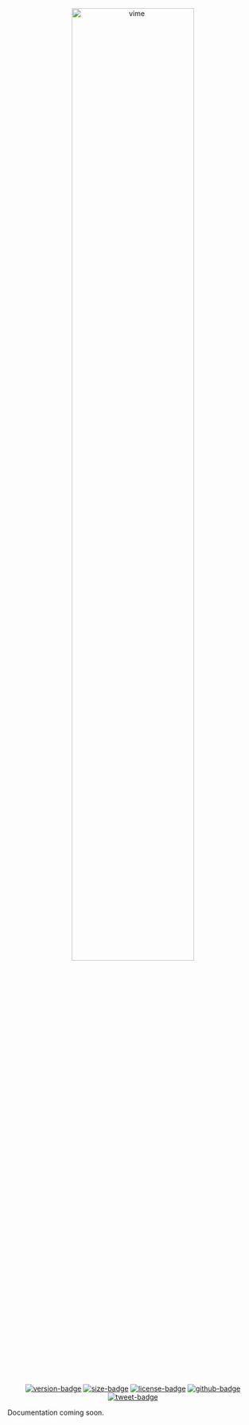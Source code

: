 <div align="center">
  <a href="#">
    <img
      width="70%"
      alt="vime"
      src="https://raw.githubusercontent.com/vime-js/vime/master/static/brand/vime-preview--dark.svg?sanitize=true"
    />
  </a>

  <br />
  <br />

  [![version-badge]][package]
  [![size-badge]][size]
  [![license-badge]][license]
  [![github-badge]][github]
  [![tweet-badge]][tweet]
</div>

Documentation coming soon.

[package]: https://www.npmjs.com/package/@vime-js/preview
[version-badge]: https://img.shields.io/npm/v/@vime-js/preview?style=flat-square
[size]: https://bundlephobia.com/result?p=@vime-js/preview
[size-badge]: https://img.shields.io/bundlephobia/minzip/@vime-js/preview?label=min%2Bgzip
[license]: https://github.com/vime-js/vime/blob/master/LICENSE
[license-badge]: https://img.shields.io/github/license/vime-js/vime?color=blue&style=flat-square
[tweet]: https://twitter.com/intent/tweet?text=Check%20out%20Vime%20%28https%3A%2F%2Fgithub.com%2Fvime-js%2Fvime%29%2C%20it%20makes%20embedding%20and%20using%20media%20players%20for%20the%20web%20simple.%20It%20supports%20Html5%2C%20YouTube%2C%20Dailymotion%2C%20Vimeo%20and%20more%20to%20come%21
[tweet-badge]: https://img.shields.io/twitter/url?style=social&url=https%3A%2F%2Fgithub.com%2Fvime-js%2Fvime
[github]: https://github.com/vime-js/vime
[github-badge]: https://img.shields.io/github/stars/vime-js/vime?style=social